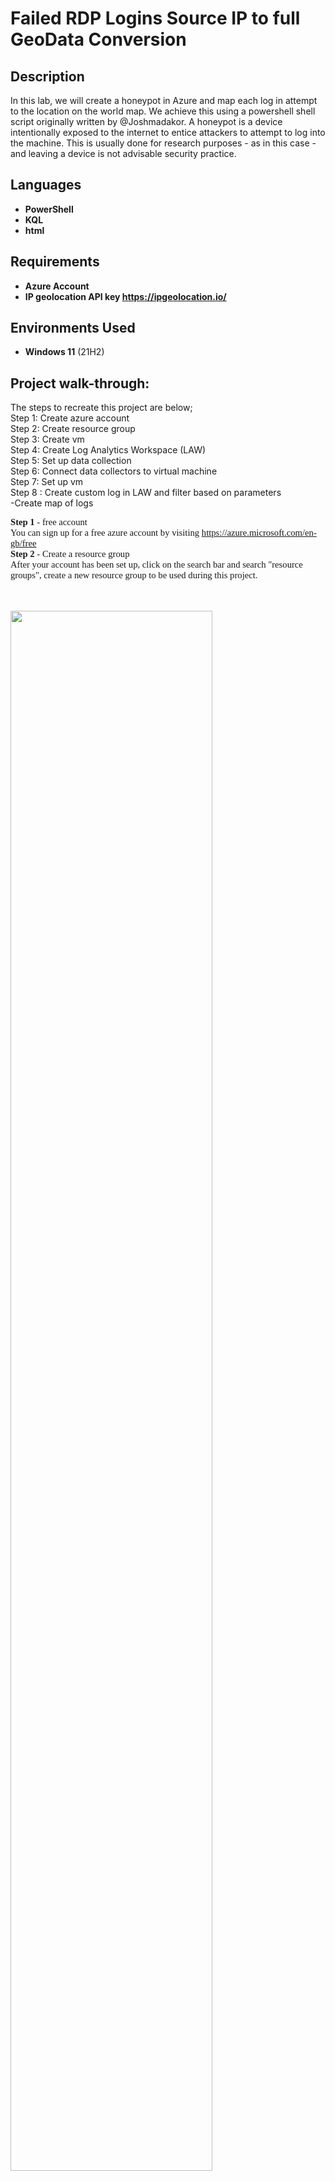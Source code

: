 # Failed RDP Logins Source IP to full GeoData Conversion
<h2>Description</h2>
In this lab, we will create a honeypot in Azure and map each log in attempt to the location on the world map. We achieve this using a powershell shell script originally written by @Joshmadakor. A honeypot is a device intentionally exposed to the internet to entice attackers to attempt to log into the machine. This is usually done for research purposes - as in this case - and leaving a device is not advisable security practice.

<br />

<h2>Languages</h2>

- <b>PowerShell</b> 
- <b>KQL</b>
- <b>html</b>

<h2>Requirements</h2>

- <b>Azure Account</b>
- <b>IP geolocation API key https://ipgeolocation.io/</b>

<h2>Environments Used </h2>

- <b>Windows 11</b> (21H2)

<h2>Project walk-through:</h2>


The steps to recreate this project are below; <br/>
Step 1: Create azure account <br>
Step 2: Create resource group<br>
Step 3: Create vm <br>
Step 4: Create Log Analytics Workspace (LAW) <br>
Step 5: Set up data collection <br>
Step 6: Connect data collectors to virtual machine<br>
Step 7: Set up vm<br>
Step 8 : Create custom log in LAW and filter based on parameters<br>
    -Create map of logs<br>

<p></p>
<p style="margin:0in;font-family:Calibri;font-size:11.0pt"><strong>Step 1</strong> - free account</p>
<p style="margin:0in;font-family:Calibri;font-size:11.0pt">You can sign up for a free azure account by visiting <a href="https://azure.microsoft.com/en-gb/free">https://azure.microsoft.com/en-gb/free</a></p>
<p style="margin:0in;font-family:Calibri;font-size:11.0pt"><strong>Step 2</strong> - Create a resource group</p>
<p style="margin:0in;font-family:Calibri;font-size:11.0pt">After your account has been set up, click on the search bar and search &quot;resource groups&quot;, create a new resource group to be used during this project.</p><br>
<p></p>
<br/>
<img src="https://i.imgur.com/PpDCMJj.png" height="80%" width="80%" />
<p style="margin:0in;font-family:Calibri;font-size:11.0pt">Creating resource group</p>
<p style="margin:0in;font-family:Calibri;font-size:11.0pt">Step 3 - create VM</p><br>
<br/>
<img src="https://i.imgur.com/s9YpkCm.png" height="80%" width="80%" />
<p style="margin:0in;font-family:Calibri;font-size:11.0pt">Note: during initial testing, we had a DOS attack that knocked the server offline as we tried to use the minimum requirements. As a result we advise you use a minimum of 8GiB RAM to give your system a better response and slightly better resilience.</p>
<p><br></p>
<img src="https://i.imgur.com/xRUqOYJ.png" height="80%" width="80%" /><br>
<p style="margin:0in;font-family:Calibri;font-size:11.0pt">Under the &quot;Networking&quot; tab when creating your VM, go to &quot;NIC network security group&quot; and select Advanced then create a network security group (<span style="font-weight:bold">NSG</span> -<span style="font-style:italic">The NSG is essentially a firewall and the rules on traffic flow is configured here.</span>)</p>
<p style="margin:0in;font-family:Calibri;font-size:11.0pt"><br></p>
<p style="margin:0in;font-family:Calibri;font-size:11.0pt">Delete any existing rules and create an inbound rule to match the below and change the rule priority to 100;</p><br>
<img src="https://i.imgur.com/BW1PC1y.png" height="60%" width="40%" /><br>
<img src="https://i.imgur.com/i3utrUi.png" height="40%" width="40%" /><br>
<p style="margin:0in;font-family:Calibri;font-size:11.0pt">This will allow any inbound traffic over any port thus making the machine a interesting target to attackers.</p>
<p style="margin:0in;font-family:Calibri;font-size:11.0pt"><strong>Step 4; Create Log Analytics workspace</strong></p>
<p style="margin:0in;font-family:Calibri;font-size:11.0pt">Search &quot;Log analytics Workspace&quot; &gt; select the option from the drop down &gt; create</p>
<img src="https://i.imgur.com/oec9y0R.png" height="60%" width="40%" /><br>
<p style="margin:0in;font-family:Calibri;font-size:11.0pt"><span style="font-size: 11pt; text-align: inherit;"><strong>Step 5; set up data collection</strong></span><strong><br></strong></p>
<p style="margin:0in;font-family:Calibri;font-size:11.0pt">Search &quot;Microsoft Defender for cloud&quot; &gt; Environment settings. Open the drop down and select your LAW for this project</p>
<p style="margin:0in;font-family:Calibri;font-size:11.0pt"><br></p>
<img src="https://i.imgur.com/Ccc58UF.png" height="80%" width="80%" /><br>
<p style="margin:0in;font-family:Calibri;font-size:11.0pt">After Selecting the workspace, Check that SQL server is off and &quot;servers&quot; is on
<img src="https://i.imgur.com/gkuFe3G.png" height="80%" width="80%" /><br></p>
<p style="margin:0in;font-family:Calibri;font-size:11.0pt">Then set &quot;data collection&quot; to all events and save:&nbsp;</p>
<img src="https://i.imgur.com/R3Xi7im.png" height="80%" width="80%" /><br></p>
<p style="margin:0in;font-family:Calibri;font-size:11.0pt"><strong>Step 6: Connect data collectors to virtual machine</strong></p>
<p style="margin:0in;font-family:Calibri;font-size:11.0pt">Search LAW, then look for &quot;virtual machine&quot; in the left column:
</p>
<img src="https://i.imgur.com/iyGZMzj.png" height="80%" width="80%" /><br>
<p style="margin:0in;font-family:Calibri;font-size:11.0pt">select the vm and connect the virtual machine&nbsp; to the LAW:</p>
<img src="https://i.imgur.com/oXqDCr2.png" height="80%" width="80%" /><br><p></p>
<p style="margin:0in;font-family:Calibri;font-size:11.0pt"><span 
style="text-align: inherit;"><strong>Step 7: Set up vm</strong></span></p>
<p style="margin:0in;font-family:Calibri;font-size:11.0pt"><span style="font-size: 11pt; text-align: inherit;">Using RDP from your local desktop, connect to your VM it&apos;s public Ip address:</span></p>
<img src="https://i.imgur.com/QCf1Q9i.png" height="60%" width="60%" /><br><p></p>
<p style="margin:0in;font-family:Calibri;font-size:11.0pt">Turn off the firewall on the vm. This has to be done under each profile tab. i.e. domain, private, public</p>
<img src="https://i.imgur.com/DqtkoXc.png" height="60%" width="60%" /><br><p></p>
<p style="margin:0in;font-family:Calibri;font-size:11.0pt">Using PowerShell ISE; Copy, paste and run the script&nbsp;</p>
<img src="https://i.imgur.com/G8qhd70.png" height="80%" width="80%" /><p
style="margin:0in;font-family:Calibri;font-size:11.0pt"><span style="font-size: 11pt; text-align: inherit;">Output of the Ps1. script</p><br>
<p style="margin:0in;font-family:Calibri;font-size:11.0pt"><strong>Step 8: Create custom log in LAW and filter based on parameters</strong></p>
<p style="margin:0in;font-family:Calibri;font-size:11.0pt">Back in the azure portal, open LAW &gt; Tables &gt; Create custom log&nbsp;</p>
<img src="https://i.imgur.com/EM8jHp8.png" height="80%" width="80%" /><br><p></p>
<p style="margin:0in;font-family:Calibri;font-size:11.0pt">Copy the log file created on the vm and paste it on your local desktop so it can be used to train the log analytics workspace. c:\programdata\(*filename*)</p>
<p style="margin:0in;font-family:Calibri;font-size:11.0pt"><br></p>
<p style="margin:0in;font-family:Calibri;font-size:11.0pt">Import failed_rdp logs into LAW</p>
<img src="https://i.imgur.com/hLNeMXs.png" height="40%" width="80%" /><br><p></p>
<p style="margin:0in;font-family:Calibri;font-size:11.0pt">under &quot;collection path&quot;, specify the path to the file with the logs on the vm</p>
<img src="https://i.imgur.com/ESjBwb5.png" height="40%" width="80%" /><br><p
style="margin:0in;font-family:Calibri;font-size:11.0pt">save the custom log.</p>
<p style="margin:0in;font-family:Calibri;font-size:11.0pt;">In the column on the left, navigate to &quot;Logs&quot; and search for the Custom Log name. It might take up to 30 minutes for the log to appear here:</p>
<img src="https://i.imgur.com/XlNfBqV.png" height="80%" width="80%" /><br><p></p>
<p style="margin:0in;font-family:Calibri;font-size:11.0pt">Filter the data in the &quot;raw data&quot; field by specified parameters:</p>

```
failed_rdp_with_geo_CL
| parse RawData with * "latitude=" latitude " longitude=" longitude " destinationhost=" destinationhost " sourcehost=" sourcehost " country=" country " label=" label
| project latitude, longitude, sourcehost, country, label, destinationhost

```




<img src="https://i.imgur.com/bHNd8Ii.png" height="80%" width="80%" /><br><p></p>

<p style="margin:0in;font-family:Calibri;font-size:11.0pt"><span style="font-size: 11pt; text-align: inherit;"><strong>Step 9: Create workbook for incident and create map visualization</strong></span><strong><br></strong></p><strong>
</strong>
<p style="margin:0in;font-family:Calibri;font-size:11.0pt">&nbsp;From the column on the left, select workbook &gt; New &nbsp;</p>
<img src="https://i.imgur.com/vZDG6Ti.png" height="80%" width="80%" /><br><p></p>
<p style="margin:0in;font-family:Calibri;font-size:11.0pt">Remove all existing queries by clicking on the 3 dots &gt; Remove</p>
<img src="https://i.imgur.com/aAEu0ng.png" height="80%" width="80%" /><br><p></p>
<p style="margin:0in;font-family:Calibri;font-size:11.0pt">Add a new query to the workbook</p>
<img src="https://i.imgur.com/zn3Zvni.png" height="80%" width="80%" /><br><p></p>

```
failed_rdp_with_geo_CL
| parse RawData with * "latitude=" latitude " longitude=" longitude " destinationhost=" destinationhost " sourcehost=" sourcehost " country=" country " label=" label
| project latitude, longitude, sourcehost, country, label, destinationhost
| summarize event_count=count() by sourcehost, label, country, longitude, latitude|<br> where sourcehost != "" 
```

<p style="margin:0in;font-family:Consolas;font-size:10.5pt">Copy and paste the code above as the query. This filters the logs but also keeps count of how many events originated from a location. </p>
<p style="margin:0in;font-family:Calibri;font-size:11.0pt">
</p>
<p style="margin:0in;font-family:Consolas;font-size:10.5pt">Under &quot;visualization&quot; select &quot;map&quot; and &quot;full&quot; under &quot;size&quot;</p>
<img src="https://i.imgur.com/Lrkfp9c.png" height="50%" width="80%" /><br><p></p>
<p style="margin:0in;font-family:Calibri;font-size:11.0pt">Failed login attempts mapped to country:</p>
<img src="https://i.imgur.com/fR39UHZ.png" height="80%" width="80%" /><br><p></p>
<p style="margin:0in;font-family:Calibri;font-size:11.0pt">Our map was created using the country or region location info but this can also be done with the longitude and latitude information gathered. Our exact map settings are below</p>
<img src="https://i.imgur.com/j7mpfWX.png" height="80%" width="40%" /><br><p></p>
<img src="https://i.imgur.com/DCIn2to.png" height="80%" width="40%" /><br><p></p>
<p style="margin:0in;font-family:Calibri;font-size:11.0pt">Save the map setting and the edited query. </p>
<p style="margin:0in;font-family:Calibri;font-size:11.0pt">
</p>
<p style="margin:0in;font-family:Calibri;font-size:11.0pt">After the workbook has been saved, it can be set to auto refresh at intervals:</p>
<img src="https://i.imgur.com/eSzXaH4.png" height="80%" width="80%" /><br><p></p>

